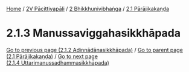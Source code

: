 
[Home](/) / [2V Pācittiyapāḷi](../../../2V.md) / [2 Bhikkhunivibhaṅga](../../2.md) / [2.1 Pārājikakaṇḍa](../2.1.md)

# 2.1.3 Manussaviggahasikkhāpada

[Go to previous page (2.1.2 Adinnādānasikkhāpada)](2.1.2.md) / [Go to parent page (2.1 Pārājikakaṇḍa)](../2.1.md) / [Go to next page (2.1.4 Uttarimanussadhammasikkhāpada)](2.1.4.md)


